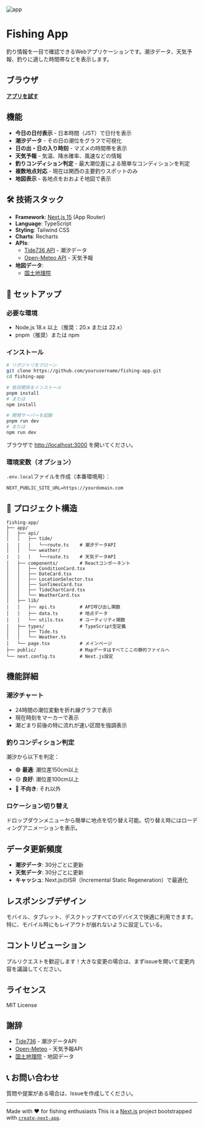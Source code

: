 ![app](https://github.com/user-attachments/assets/929f21ed-d146-4e78-ba93-24abd884693b)

# Fishing App

釣り情報を一目で確認できるWebアプリケーションです。潮汐データ、天気予報、釣りに適した時間帯などを表示します。

## ブラウザ
**[アプリを試す](https://fishing-app-kansai.vercel.app)**

## 機能

-  **今日の日付表示** - 日本時間（JST）で日付を表示
-  **潮汐データ** - その日の潮位をグラフで可視化
-  **日の出・日の入り時刻** - マズメの時間帯を表示
-  **天気予報** - 気温、降水確率、風速などの情報
-  **釣りコンディション判定** - 最大潮位差による簡単なコンディションを判定
-  **複数地点対応** - 現在は関西の主要釣りスポットのみ
-  **地図表示** - 各地点をおおよそ地図で表示

## 🛠️ 技術スタック

- **Framework**: [Next.js 15](https://nextjs.org/) (App Router)
- **Language**: TypeScript
- **Styling**: Tailwind CSS
- **Charts**: Recharts
- **APIs**:
  - [Tide736 API](https://tide736.net/) - 潮汐データ
  - [Open-Meteo API](https://open-meteo.com/) - 天気予報
- **地図データ**:
  - [国土地理院](https://maps.gsi.go.jp)

## 🚀 セットアップ

### 必要な環境

- Node.js 18.x 以上（推奨：20.x または 22.x）
- pnpm（推奨）または npm

### インストール

```bash
# リポジトリをクローン
git clone https://github.com/yourusername/fishing-app.git
cd fishing-app

# 依存関係をインストール
pnpm install
# または
npm install

# 開発サーバーを起動
pnpm run dev
# または
npm run dev
```

ブラウザで [http://localhost:3000](http://localhost:3000) を開いてください。

### 環境変数（オプション）

`.env.local`ファイルを作成（本番環境用）：

```env
NEXT_PUBLIC_SITE_URL=https://yourdomain.com
```

## 📁 プロジェクト構造

```
fishing-app/
├── app/
│   ├── api/
│   │   ├── tide/
|   |   |   └──route.ts    # 潮汐データAPI
│   │   └── weather/
|   |   |   └──route.ts    # 天気データAPI
│   ├── components/        # Reactコンポーネント
│   │   ├── ConditionCard.tsx
│   │   ├── DateCard.tsx
│   │   ├── LocationSelector.tsx
│   │   ├── SunTimesCard.tsx
│   │   ├── TideChartCard.tsx
│   │   └── WeatherCard.tsx
│   ├── lib/
│   │   ├── api.ts         # API呼び出し関数
│   │   ├── data.ts        # 地点データ
│   │   └── utils.tsx      # ユーティリティ関数
│   ├── types/             # TypeScript型定義
│   │   ├── Tide.ts
│   │   └── Weather.ts
│   └── page.tsx           # メインページ
├── public/                # Mapデータはすべてここの静的ファイルへ
└── next.config.ts         # Next.js設定
```

## 機能詳細

### 潮汐チャート
- 24時間の潮位変動を折れ線グラフで表示
- 現在時刻をマーカーで表示
- 潮どまり前後の特に流れが速い区間を強調表示

### 釣りコンディション判定
潮汐から以下を判定：
- 🟢 **最適**: 潮位差150cm以上
- 🟡 **良好**: 潮位差100cm以上
- 🔴 **不向き**: それ以外

### ロケーション切り替え
ドロップダウンメニューから簡単に地点を切り替え可能。切り替え時にはローディングアニメーションを表示。

## データ更新頻度

- **潮汐データ**: 30分ごとに更新
- **天気データ**: 30分ごとに更新
- **キャッシュ**: Next.jsのISR（Incremental Static Regeneration）で最適化

## レスポンシブデザイン

モバイル、タブレット、デスクトップすべてのデバイスで快適に利用できます。特に、モバイル時にもレイアウトが崩れないように設定している。

## コントリビューション

プルリクエストを歓迎します！大きな変更の場合は、まずissueを開いて変更内容を議論してください。

## ライセンス

MIT License

## 謝辞

- [Tide736](https://tide736.net/) - 潮汐データAPI
- [Open-Meteo](https://open-meteo.com/) - 天気予報API
- [国土地理院](https://maps.gsi.go.jp) - 地図データ

## 📞 お問い合わせ

質問や提案がある場合は、Issueを作成してください。

---

Made with ❤️ for fishing enthusiasts
This is a [Next.js](https://nextjs.org) project bootstrapped with [`create-next-app`](https://nextjs.org/docs/app/api-reference/cli/create-next-app).
